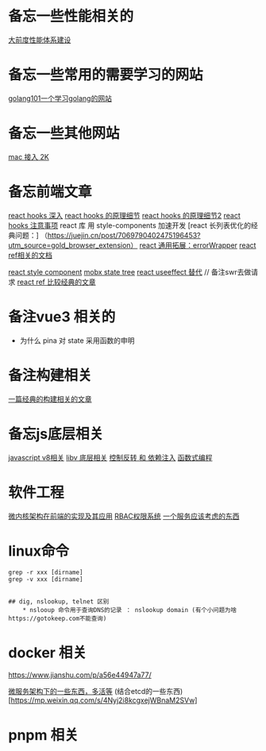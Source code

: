 # 备忘一些性能相关的

[大前度性能体系建设](https://mp.weixin.qq.com/s/gLVlCauJ3JbLxgrxFfZNXg)

# 备忘一些常用的需要学习的网站

[golang101一个学习golang的网站](https://github.com/golang101/golang101)


# 备忘一些其他网站
[mac 接入 2K](https://github.com/waydabber/BetterDummy)

# 备忘前端文章
[react hooks 深入](https://juejin.cn/post/6844904050236850184#heading-8)
[react hooks 的原理细节](https://juejin.cn/post/7033750813986324510?utm_source=gold_browser_extension)
[react hooks 的原理细节2](https://mp.weixin.qq.com/s/zhaVGY1yrQB1fECiQMntaQ)
[react hooks 注意事项](https://juejin.cn/post/7034695882347905060?utm_source=gold_browser_extension)
react 库 用 style-components 加速开发
[react 长列表优化的经典问题：] （https://juejin.cn/post/7069790402475196453?utm_source=gold_browser_extension）
[react 通用拓展：errorWrapper](https://zhuanlan.zhihu.com/p/102631339)
[react ref相关的文档](https://stackoverflow.com/questions/66664209/how-can-i-use-forwardref-in-react)


[react style component](https://zhuanlan.zhihu.com/p/28876652)
[mobx state tree](https://juejin.cn/post/6854573212953477134)
[react useeffect 替代](https://juejin.cn/post/7182110095554117692) // 备注swr去做请求
[react ref 比较经典的文章](https://mp.weixin.qq.com/s/SjNhubRxlPbPqpzqI7ZGmA)

# 备注vue3 相关的
 * 为什么 pina 对 state 采用函数的申明

# 备注构建相关
	
[一篇经典的构建相关的文章](https://segmentfault.com/a/1190000041726881)


# 备忘js底层相关
[javascript v8相关](https://zhuanlan.zhihu.com/p/368173959)
[libv 底层相关](https://zhuanlan.zhihu.com/p/361303238)
[控制反转 和 依赖注入](https://zhuanlan.zhihu.com/p/311184005)
[函数式编程](https://zhuanlan.zhihu.com/p/275686659)


# 软件工程
[微内核架构在前端的实现及其应用](https://juejin.cn/post/7163078031601303583) 
[RBAC权限系统](https://zhuanlan.zhihu.com/p/258734124)
[一个服务应该考虑的东西](https://semaphoreci.medium.com/best-practices-for-securing-node-js-applications-in-production-d24b7c4981d)

# linux命令

	grep -r xxx [dirname]
	grep -v xxx [dirname]


	## dig, nslookup, telnet 区别
		* nslooup 命令用于查询DNS的记录 ： nslookup domain (有个小问题为啥 https://gotokeep.com不能查询)


# docker 相关

https://www.jianshu.com/p/a56e44947a77/

[微服务架构下的一些东西，多活等](https://juejin.cn/post/7176583732994768951)
(结合etcd的一些东西)[https://mp.weixin.qq.com/s/4Nyj2i8kcgxejWBnaM2SVw]

# pnpm 相关



